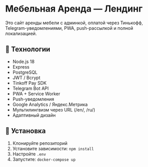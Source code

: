 # Мебельная Аренда — Лендинг

Это сайт аренды мебели с админкой, оплатой через Тинькофф, Telegram-уведомлениями, PWA, push-рассылкой и полной локализацией.

## 🔧 Технологии
- Node.js 18
- Express
- PostgreSQL
- JWT / Bcrypt
- Tinkoff Pay SDK
- Telegram Bot API
- PWA + Service Worker
- Push-уведомления
- Google Analytics / Яндекс.Метрика
- Мультилингвизм через URL (/en/, /ru/)
- Адаптивный дизайн

## 🚀 Установка
1. Клонируйте репозиторий
2. Установите зависимости: `npm install`
3. Настройте `.env`
4. Запустите: `docker-compose up`